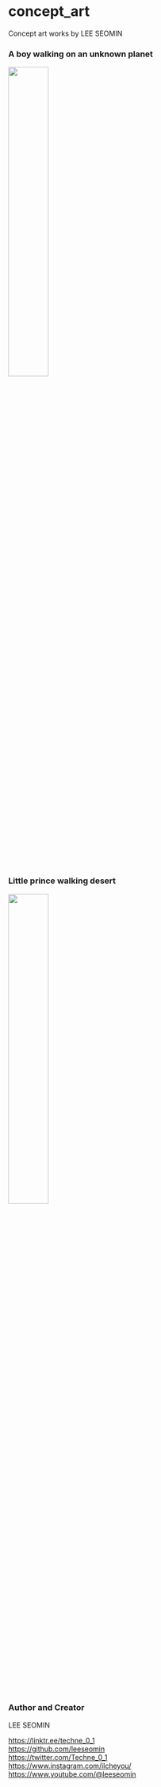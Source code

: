 # concept_art
Concept art works by LEE SEOMIN 



### A boy walking on an unknown planet

 <img src="https://github.com/leeseomin/concept_art/blob/main/art/A%20boy%20walking%20on%20an%20unknown%20planet.png" width="40%">    
 
 <br/><br/>  


### Little prince walking desert

 <img src="https://github.com/leeseomin/concept_art/blob/main/art/little_prince_walking_desert.png" width="40%">    
 
 <br/><br/>  
 
 



### Author and Creator
 
 LEE SEOMIN
 
 https://linktr.ee/techne_0_1
   <br/> 
 https://github.com/leeseomin 
  <br/> 
 https://twitter.com/Techne_0_1
  <br/>
https://www.instagram.com/ilcheyou/  
 https://www.youtube.com/@leeseomin

